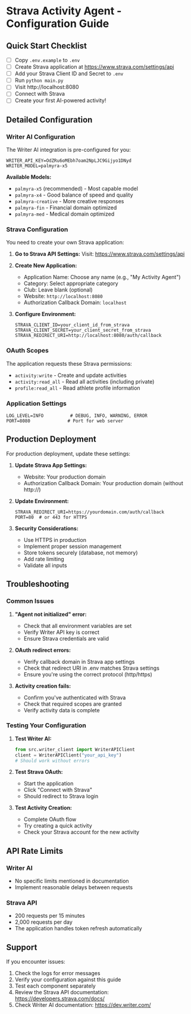 # Strava Activity Agent - Configuration Guide

## Quick Start Checklist

- [ ] Copy `.env.example` to `.env`
- [ ] Create Strava application at https://www.strava.com/settings/api
- [ ] Add your Strava Client ID and Secret to `.env`
- [ ] Run `python main.py`
- [ ] Visit http://localhost:8080
- [ ] Connect with Strava
- [ ] Create your first AI-powered activity!

## Detailed Configuration

### Writer AI Configuration

The Writer AI integration is pre-configured for you:

```env
WRITER_API_KEY=OdZRu6oMEbh7oam2NpLJC9Gijyo1DNyd
WRITER_MODEL=palmyra-x5
```

**Available Models:**
- `palmyra-x5` (recommended) - Most capable model
- `palmyra-x4` - Good balance of speed and quality
- `palmyra-creative` - More creative responses
- `palmyra-fin` - Financial domain optimized
- `palmyra-med` - Medical domain optimized

### Strava Configuration

You need to create your own Strava application:

1. **Go to Strava API Settings:**
   Visit: https://www.strava.com/settings/api

2. **Create New Application:**
   - Application Name: Choose any name (e.g., "My Activity Agent")
   - Category: Select appropriate category
   - Club: Leave blank (optional)
   - Website: `http://localhost:8080`
   - Authorization Callback Domain: `localhost`

3. **Configure Environment:**
   ```env
   STRAVA_CLIENT_ID=your_client_id_from_strava
   STRAVA_CLIENT_SECRET=your_client_secret_from_strava
   STRAVA_REDIRECT_URI=http://localhost:8080/auth/callback
   ```

### OAuth Scopes

The application requests these Strava permissions:
- `activity:write` - Create and update activities
- `activity:read_all` - Read all activities (including private)
- `profile:read_all` - Read athlete profile information

### Application Settings

```env
LOG_LEVEL=INFO          # DEBUG, INFO, WARNING, ERROR
PORT=8080              # Port for web server
```

## Production Deployment

For production deployment, update these settings:

1. **Update Strava App Settings:**
   - Website: Your production domain
   - Authorization Callback Domain: Your production domain (without http://)

2. **Update Environment:**
   ```env
   STRAVA_REDIRECT_URI=https://yourdomain.com/auth/callback
   PORT=80  # or 443 for HTTPS
   ```

3. **Security Considerations:**
   - Use HTTPS in production
   - Implement proper session management
   - Store tokens securely (database, not memory)
   - Add rate limiting
   - Validate all inputs

## Troubleshooting

### Common Issues

1. **"Agent not initialized" error:**
   - Check that all environment variables are set
   - Verify Writer API key is correct
   - Ensure Strava credentials are valid

2. **OAuth redirect errors:**
   - Verify callback domain in Strava app settings
   - Check that redirect URI in .env matches Strava settings
   - Ensure you're using the correct protocol (http/https)

3. **Activity creation fails:**
   - Confirm you've authenticated with Strava
   - Check that required scopes are granted
   - Verify activity data is complete

### Testing Your Configuration

1. **Test Writer AI:**
   ```python
   from src.writer_client import WriterAPIClient
   client = WriterAPIClient("your_api_key")
   # Should work without errors
   ```

2. **Test Strava OAuth:**
   - Start the application
   - Click "Connect with Strava"
   - Should redirect to Strava login

3. **Test Activity Creation:**
   - Complete OAuth flow
   - Try creating a quick activity
   - Check your Strava account for the new activity

## API Rate Limits

### Writer AI
- No specific limits mentioned in documentation
- Implement reasonable delays between requests

### Strava API
- 200 requests per 15 minutes
- 2,000 requests per day
- The application handles token refresh automatically

## Support

If you encounter issues:

1. Check the logs for error messages
2. Verify your configuration against this guide
3. Test each component separately
4. Review the Strava API documentation: https://developers.strava.com/docs/
5. Check Writer AI documentation: https://dev.writer.com/